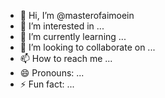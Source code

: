 - 👋 Hi, I’m @masterofaimoein
- 👀 I’m interested in ...
- 🌱 I’m currently learning ...
- 💞️ I’m looking to collaborate on ...
- 📫 How to reach me ...
- 😄 Pronouns: ...
- ⚡ Fun fact: ...

<!---
masterofaimoein/masterofaimoein is a ✨ special ✨ repository because its `README.md` (this file) appears on your GitHub profile.
You can click the Preview link to take a look at your changes.
--->
